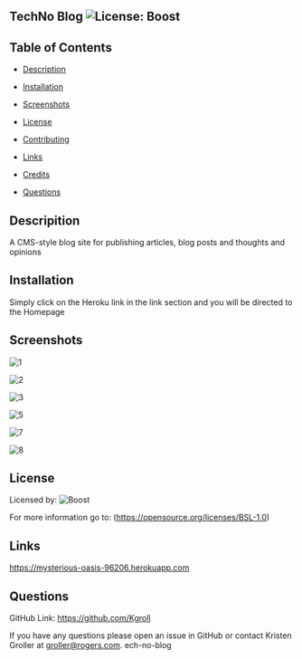 
  ## TechNo Blog     ![License: Boost](https://img.shields.io/badge/license-Boost-blue.svg) 
    

  ## Table of Contents

  * [Description](#description)

  * [Installation](#installation)

  * [Screenshots](#screenshots)

  * [License](#license)

  * [Contributing](#contributing)

  * [Links](#links)

  * [Credits](#credits)

  * [Questions](#questions)

  ## Descripition

  A CMS-style blog site for publishing articles, blog posts and thoughts and opinions

  ## Installation

  Simply click on the Heroku link in the link section and you will be directed to the Homepage

  ## Screenshots
  

 ![1](https://user-images.githubusercontent.com/75186217/117385664-81809a00-aeb3-11eb-8978-dde6d96789af.jpg)
 
![2](https://user-images.githubusercontent.com/75186217/117385669-834a5d80-aeb3-11eb-8ca9-2856b44f3f77.jpg)

![3](https://user-images.githubusercontent.com/75186217/117385678-85142100-aeb3-11eb-9cca-940393d22863.jpg)

![5](https://user-images.githubusercontent.com/75186217/117385684-87767b00-aeb3-11eb-86c5-2786bff8fb96.jpg)

![7](https://user-images.githubusercontent.com/75186217/117385889-e76d2180-aeb3-11eb-8e01-b806cab68e7d.jpg)

![8](https://user-images.githubusercontent.com/75186217/117385908-f3f17a00-aeb3-11eb-82e2-998e71b92d48.jpg)



  ## License

  Licensed by:  ![Boost](https://opensource.org/licenses/BSL-1.0)
  
  For more information go to:  (https://opensource.org/licenses/BSL-1.0)


  ## Links

  https://mysterious-oasis-96206.herokuapp.com
 

  ## Questions

   GitHub Link:   https://github.com/Kgroll

   If you have any questions please open an issue in GitHub or contact Kristen Groller at groller@rogers.com.
ech-no-blog

